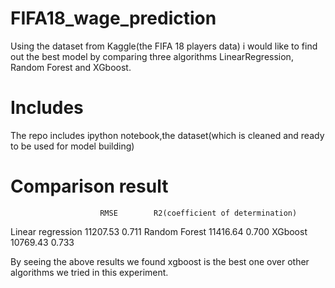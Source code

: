 # FIFA18_wage_prediction
Using the dataset from Kaggle(the FIFA 18 players data) i would like to find out the best model by comparing three algorithms LinearRegression, Random Forest and XGboost.

# Includes
The repo includes ipython notebook,the dataset(which is cleaned and ready to be used for model building)

# Comparison result
                        RMSE        R2(coefficient of determination)
Linear regression       11207.53    0.711
Random Forest           11416.64    0.700
XGboost                 10769.43    0.733

By seeing the above results we found xgboost is the best one over other algorithms we tried in this experiment.


